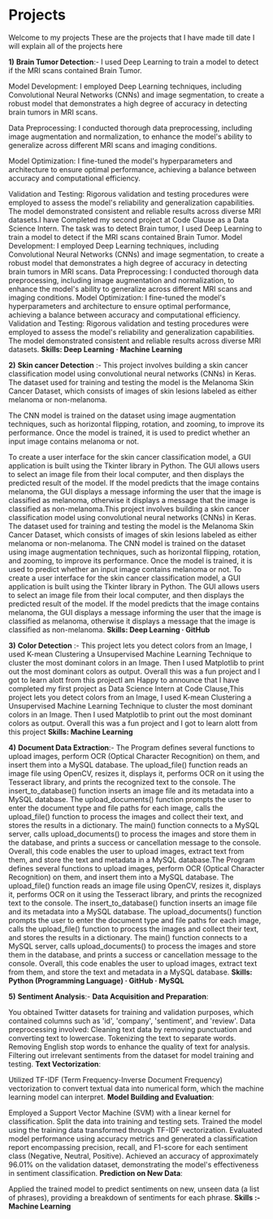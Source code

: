 # Projects
Welcome to my projects
These are the projects that I have made till date I will explain all of the projects here

**1)** **Brain Tumor Detection**:-  I used Deep Learning to train a model to detect if the MRI scans contained Brain Tumor.

Model Development: I employed Deep Learning techniques, including Convolutional Neural Networks (CNNs) and image segmentation, to create a robust model that demonstrates a high degree of accuracy in detecting brain tumors in MRI scans.

Data Preprocessing: I conducted thorough data preprocessing, including image augmentation and normalization, to enhance the model's ability to generalize across different MRI scans and imaging conditions.

Model Optimization: I fine-tuned the model's hyperparameters and architecture to ensure optimal performance, achieving a balance between accuracy and computational efficiency.

Validation and Testing: Rigorous validation and testing procedures were employed to assess the model's reliability and generalization capabilities. The model demonstrated consistent and reliable results across diverse MRI datasets.I have Completed my second project at Code Clause as a Data Science Intern. The task was to detect Brain tumor, I used Deep Learning to train a model to detect if the MRI scans contained Brain Tumor. Model Development: I employed Deep Learning techniques, including Convolutional Neural Networks (CNNs) and image segmentation, to create a robust model that demonstrates a high degree of accuracy in detecting brain tumors in MRI scans. Data Preprocessing: I conducted thorough data preprocessing, including image augmentation and normalization, to enhance the model's ability to generalize across different MRI scans and imaging conditions. Model Optimization: I fine-tuned the model's hyperparameters and architecture to ensure optimal performance, achieving a balance between accuracy and computational efficiency. Validation and Testing: Rigorous validation and testing procedures were employed to assess the model's reliability and generalization capabilities. The model demonstrated consistent and reliable results across diverse MRI datasets.
**Skills: Deep Learning · Machine Learning**

**2)** **Skin cancer Detection** :- This project involves building a skin cancer classification model using convolutional neural networks (CNNs) in Keras. The dataset used for training and testing the model is the Melanoma Skin Cancer Dataset, which consists of images of skin lesions labeled as either melanoma or non-melanoma.

The CNN model is trained on the dataset using image augmentation techniques, such as horizontal flipping, rotation, and zooming, to improve its performance. Once the model is trained, it is used to predict whether an input image contains melanoma or not.

To create a user interface for the skin cancer classification model, a GUI application is built using the Tkinter library in Python. The GUI allows users to select an image file from their local computer, and then displays the predicted result of the model. If the model predicts that the image contains melanoma, the GUI displays a message informing the user that the image is classified as melanoma, otherwise it displays a message that the image is classified as non-melanoma.This project involves building a skin cancer classification model using convolutional neural networks (CNNs) in Keras. The dataset used for training and testing the model is the Melanoma Skin Cancer Dataset, which consists of images of skin lesions labeled as either melanoma or non-melanoma. The CNN model is trained on the dataset using image augmentation techniques, such as horizontal flipping, rotation, and zooming, to improve its performance. Once the model is trained, it is used to predict whether an input image contains melanoma or not. To create a user interface for the skin cancer classification model, a GUI application is built using the Tkinter library in Python. The GUI allows users to select an image file from their local computer, and then displays the predicted result of the model. If the model predicts that the image contains melanoma, the GUI displays a message informing the user that the image is classified as melanoma, otherwise it displays a message that the image is classified as non-melanoma.
**Skills: Deep Learning · GitHub**

**3)** **Color Detection** :- This project lets you detect colors from an Image, I used K-mean Clustering a Unsupervised Machine Learning Technique to cluster the most dominant colors in an Image. Then I used Matplotlib to print out the most dominant colors as output. Overall this was a fun project and I got to learn alott from this projectI am Happy to announce that I have completed my first project as Data Science Intern at Code Clause,This project lets you detect colors from an Image, I used K-mean Clustering a Unsupervised Machine Learning Technique to cluster the most dominant colors in an Image. Then I used Matplotlib to print out the most dominant colors as output. Overall this was a fun project and I got to learn alott from this project
**Skills: Machine Learning**

**4)** **Document Data Extraction**:- The Program defines several functions to upload images, perform OCR (Optical Character Recognition) on them, and insert them into a MySQL database.
The upload_file() function reads an image file using OpenCV, resizes it, displays it, performs OCR on it using the Tesseract library, and prints the recognized text to the console.
The insert_to_database() function inserts an image file and its metadata into a MySQL database.
The upload_documents() function prompts the user to enter the document type and file paths for each image, calls the upload_file() function to process the images and collect their text, and stores the results in a dictionary.
The main() function connects to a MySQL server, calls upload_documents() to process the images and store them in the database, and prints a success or cancellation message to the console.
Overall, this code enables the user to upload images, extract text from them, and store the text and metadata in a MySQL database.The Program defines several functions to upload images, perform OCR (Optical Character Recognition) on them, and insert them into a MySQL database. The upload_file() function reads an image file using OpenCV, resizes it, displays it, performs OCR on it using the Tesseract library, and prints the recognized text to the console. The insert_to_database() function inserts an image file and its metadata into a MySQL database. The upload_documents() function prompts the user to enter the document type and file paths for each image, calls the upload_file() function to process the images and collect their text, and stores the results in a dictionary. The main() function connects to a MySQL server, calls upload_documents() to process the images and store them in the database, and prints a success or cancellation message to the console. Overall, this code enables the user to upload images, extract text from them, and store the text and metadata in a MySQL database.
**Skills: Python (Programming Language) · GitHub · MySQL**

**5)** **Sentiment Analysis**:-
__Data Acquisition and Preparation__:

You obtained Twitter datasets for training and validation purposes, which contained columns such as 'id', 'company', 'sentiment', and 'review'.
Data preprocessing involved:
Cleaning text data by removing punctuation and converting text to lowercase.
Tokenizing the text to separate words.
Removing English stop words to enhance the quality of text for analysis.
Filtering out irrelevant sentiments from the dataset for model training and testing.
__Text Vectorization__:

Utilized TF-IDF (Term Frequency-Inverse Document Frequency) vectorization to convert textual data into numerical form, which the machine learning model can interpret.
__Model Building and Evaluation__:

Employed a Support Vector Machine (SVM) with a linear kernel for classification.
Split the data into training and testing sets.
Trained the model using the training data transformed through TF-IDF vectorization.
Evaluated model performance using accuracy metrics and generated a classification report encompassing precision, recall, and F1-score for each sentiment class (Negative, Neutral, Positive).
Achieved an accuracy of approximately 96.01% on the validation dataset, demonstrating the model's effectiveness in sentiment classification.
__Prediction on New Data__:

Applied the trained model to predict sentiments on new, unseen data (a list of phrases), providing a breakdown of sentiments for each phrase.
**Skills :- Machine Learning**
